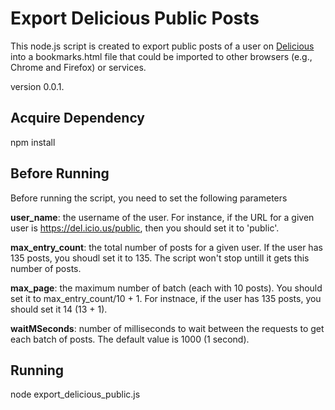 # Export Delicious Public Posts

This node.js script is created to export public posts of a user on [Delicious](https://del.icio.us/) into a bookmarks.html file that could be imported to other browsers (e.g., Chrome and Firefox) or services.

version 0.0.1.

## Acquire Dependency

npm install

## Before Running

Before running the script, you need to set the following parameters

**user_name**: the username of the user. For instance, if the URL for a given user is https://del.icio.us/public, then you should set it to 'public'.

**max_entry_count**: the total number of posts for a given user. If the user has 135 posts, you shoudl set it to 135. The script won't stop untill it gets this number of posts.

**max_page**: the maximum number of batch (each with 10 posts). You should set it to max_entry_count/10 + 1. For instnace, if the user has 135 posts, you should set it 14 (13 + 1).

**waitMSeconds**: number of milliseconds to wait between the requests to get each batch of posts. The default value is 1000 (1 second).

## Running

node export_delicious_public.js